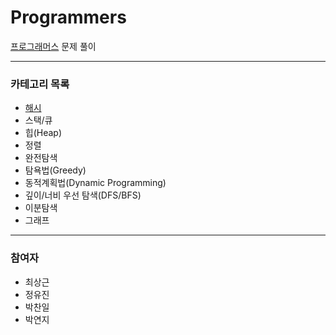 # Programmers
[프로그래머스](https://programmers.co.kr/learn/challenges) 문제 풀이

---

### 카테고리 목록

- [해시](https://github.com/StudyForCoding/Programmers/tree/master/Hash/README.md)
- 스택/큐
- 힙(Heap)
- 정렬
- 완전탐색
- 탐욕법(Greedy)
- 동적계획법(Dynamic Programming)
- 깊이/너비 우선 탐색(DFS/BFS)
- 이분탐색
- 그래프

---

### 참여자

- 최상근
- 정유진
- 박찬일
- 박연지